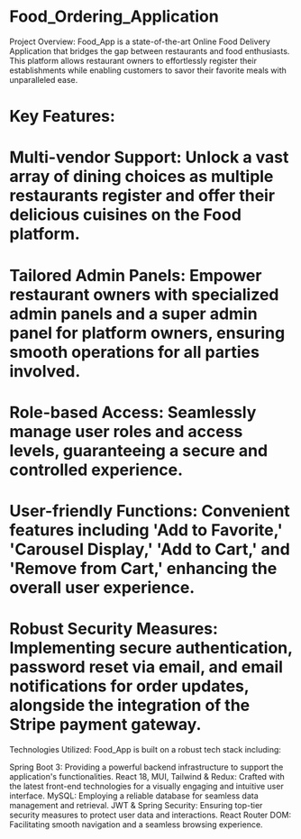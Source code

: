 # Food_Ordering_Application

 Project Overview:
 Food_App is a state-of-the-art Online Food Delivery Application that bridges the gap between restaurants and food enthusiasts. This platform allows restaurant owners to effortlessly register their establishments while enabling customers to savor their favorite meals with unparalleled ease.

# Key Features:

# Multi-vendor Support: Unlock a vast array of dining choices as multiple restaurants register and offer their delicious cuisines on the Food platform.
# Tailored Admin Panels: Empower restaurant owners with specialized admin panels and a super admin panel for platform owners, ensuring smooth operations for all parties involved.
# Role-based Access: Seamlessly manage user roles and access levels, guaranteeing a secure and controlled experience.
# User-friendly Functions: Convenient features including 'Add to Favorite,' 'Carousel Display,' 'Add to Cart,' and 'Remove from Cart,' enhancing the overall user experience.
# Robust Security Measures: Implementing secure authentication, password reset via email, and email notifications for order updates, alongside the integration of the Stripe payment gateway.

Technologies Utilized:
Food_App is built on a robust tech stack including:

Spring Boot 3: Providing a powerful backend infrastructure to support the application's functionalities.
React 18, MUI, Tailwind & Redux: Crafted with the latest front-end technologies for a visually engaging and intuitive user interface.
MySQL: Employing a reliable database for seamless data management and retrieval.
JWT & Spring Security: Ensuring top-tier security measures to protect user data and interactions.
React Router DOM: Facilitating smooth navigation and a seamless browsing experience.
